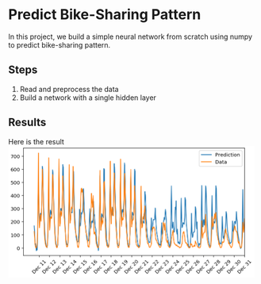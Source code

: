 # Predict Bike-Sharing Pattern
In this project, we build a simple neural network from scratch using numpy to predict bike-sharing pattern.
## Steps
1. Read and preprocess the data
2. Build a network with a single hidden layer

## Results
Here is the result
![Result](https://github.com/yukiteb/Deep-Learning-Nanodegree/blob/master/PredictBikeSharing/result.PNG)
